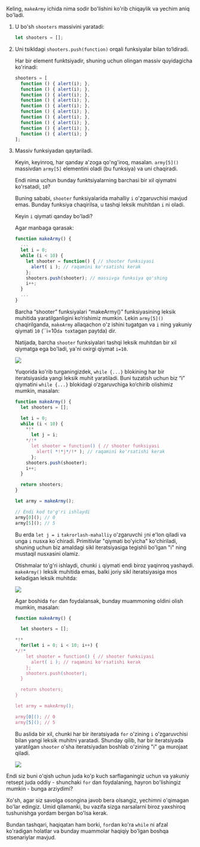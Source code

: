 
Keling, `makeArmy` ichida nima sodir bo'lishini ko'rib chiqaylik va yechim aniq bo'ladi.

1. U bo'sh `shooters` massivini yaratadi:

    ```js
    let shooters = [];
    ```
2. Uni tsikldagi `shooters.push(function)` orqali funksiyalar bilan to‘ldiradi.

    Har bir element funktsiyadir, shuning uchun olingan massiv quyidagicha ko'rinadi:

    ```js no-beautify
    shooters = [
      function () { alert(i); },
      function () { alert(i); },
      function () { alert(i); },
      function () { alert(i); },
      function () { alert(i); },
      function () { alert(i); },
      function () { alert(i); },
      function () { alert(i); },
      function () { alert(i); },
      function () { alert(i); }
    ];
    ```

3. Massiv funksiyadan qaytariladi.
    
    Keyin, keyinroq, har qanday a'zoga qo'ng'iroq, masalan. `army[5]()` massivdan `army[5]` elementini oladi (bu funksiya) va uni chaqiradi.
    
    Endi nima uchun bunday funktsiyalarning barchasi bir xil qiymatni ko'rsatadi, `10`?
    
    Buning sababi, `shooter` funksiyalarida mahalliy `i` o'zgaruvchisi mavjud emas. Bunday funksiya chaqirilsa, u tashqi leksik muhitdan `i` ni oladi.
    
    Keyin `i` qiymati qanday bo'ladi?
    
    Agar manbaga qarasak:
    
    ```js
    function makeArmy() {
      ...
      let i = 0;
      while (i < 10) {
        let shooter = function() { // shooter funksiyasi
          alert( i ); // raqamini ko'rsatishi kerak
        };
        shooters.push(shooter); // massivga funksiya qo'shing
        i++;
      }
      ...
    }
    ```
    
    Barcha “shooter” funksiyalari “makeArmy()” funksiyasining leksik muhitida yaratilganligini ko‘rishimiz mumkin. Lekin `army[5]()` chaqirilganda, `makeArmy` allaqachon o'z ishini tugatgan va `i` ning yakuniy qiymati `10` (``i=10`da to`xtagan paytda) dir.
    
    Natijada, barcha `shooter` funksiyalari tashqi leksik muhitdan bir xil qiymatga ega bo'ladi, ya'ni oxirgi qiymat `i=10`.
    
    ![](lexenv-makearmy-empty.svg)
    
    Yuqorida ko'rib turganingizdek, `while {...}` blokining har bir iteratsiyasida yangi leksik muhit yaratiladi. Buni tuzatish uchun biz “i” qiymatini `while {...}` blokidagi o‘zgaruvchiga ko‘chirib olishimiz mumkin, masalan:
    
    ```js run
    function makeArmy() {
      let shooters = [];
    
      let i = 0;
      while (i < 10) {
        *!*
          let j = i;
        */!*
          let shooter = function() { // shooter funksiyasi
            alert( *!*j*/!* ); // raqamini ko'rsatishi kerak
          };
        shooters.push(shooter);
        i++;
      }
    
      return shooters;
    }
    
    let army = makeArmy();
    
    // Endi kod to'g'ri ishlaydi
    army[0](); // 0
    army[5](); // 5
    ```
    
    Bu erda `let j = i` `takrorlash-mahalliy` o'zgaruvchi `j`ni e'lon qiladi va unga `i` nusxa ko`chiradi. Primitivlar "qiymati bo'yicha" ko'chiriladi, shuning uchun biz amaldagi sikl iteratsiyasiga tegishli bo'lgan "i" ning mustaqil nusxasini olamiz.
    
    Otishmalar to'g'ri ishlaydi, chunki `i` qiymati endi biroz yaqinroq yashaydi. `makeArmy()` leksik muhitida emas, balki joriy sikl iteratsiyasiga mos keladigan leksik muhitda:
    
    ![](lexenv-makearmy-while-fixed.svg)
    
    Agar boshida `for` dan foydalansak, bunday muammoning oldini olish mumkin, masalan:
    
    ```js run demo
    function makeArmy() {
    
      let shooters = [];
    
    *!*
      for(let i = 0; i < 10; i++) {
    */!*
        let shooter = function() { // shooter funksiyasi
          alert( i ); // raqamini ko'rsatishi kerak
        };
        shooters.push(shooter);
      }
    
      return shooters;
    }
    
    let army = makeArmy();
    
    army[0](); // 0
    army[5](); // 5
    ```
    
    Bu aslida bir xil, chunki har bir iteratsiyada `for` o'zining `i` o'zgaruvchisi bilan yangi leksik muhitni yaratadi. Shunday qilib, har bir iteratsiyada yaratilgan `shooter` o'sha iteratsiyadan boshlab o'zining "i" ga murojaat qiladi.
    
    ![](lexenv-makearmy-for-fixed.svg)

Endi siz buni o'qish uchun juda ko'p kuch sarflaganingiz uchun va yakuniy retsept juda oddiy - shunchaki `for` dan foydalaning, hayron bo'lishingiz mumkin - bunga arziydimi?

Xo'sh, agar siz savolga osongina javob bera olsangiz, yechimni o'qimagan bo'lar edingiz. Umid qilamanki, bu vazifa sizga narsalarni biroz yaxshiroq tushunishga yordam bergan bo'lsa kerak.

Bundan tashqari, haqiqatan ham borki, `for`dan ko'ra `while` ni afzal ko'radigan holatlar va bunday muammolar haqiqiy bo'lgan boshqa stsenariylar mavjud.

